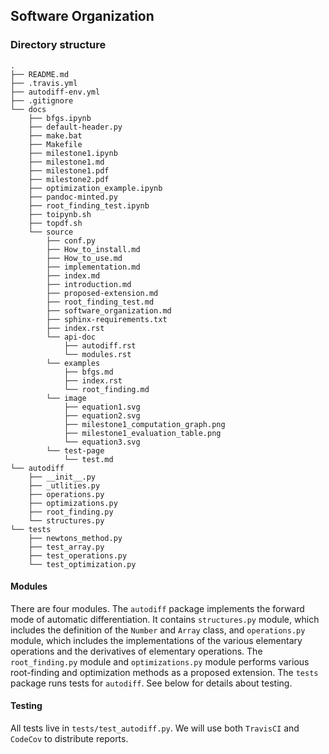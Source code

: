 ## Software Organization

### Directory structure

```
.
├── README.md
├── .travis.yml
├── autodiff-env.yml
├── .gitignore
└── docs
    ├── bfgs.ipynb
    ├── default-header.py
    ├── make.bat
    ├── Makefile
    ├── milestone1.ipynb
    ├── milestone1.md
    ├── milestone1.pdf
    ├── milestone2.pdf
    ├── optimization_example.ipynb
    ├── pandoc-minted.py
    ├── root_finding_test.ipynb
    ├── toipynb.sh
    ├── topdf.sh
    └── source
	    ├── conf.py
	    ├── How_to_install.md
	    ├── How_to_use.md
	    ├── implementation.md
	    ├── index.md
	    ├── introduction.md
	    ├── proposed-extension.md
	    ├── root_finding_test.md
	    ├── software_organization.md
	    ├── sphinx-requirements.txt
	    ├── index.rst
	    └── api-doc
	    	├── autodiff.rst
	    	└── modules.rst
	    └── examples
	    	├── bfgs.md
	    	├── index.rst
	    	└── root_finding.md
	    └── image
	    	├── equation1.svg
	    	├── equation2.svg
	    	├── milestone1_computation_graph.png
	    	├── milestone1_evaluation_table.png
	    	└── equation3.svg
	    └── test-page
	    	└── test.md
└── autodiff
    ├── __init__.py
    ├── _utlities.py
    ├── operations.py
    ├── optimizations.py
    ├── root_finding.py
    └── structures.py
└── tests
    ├── newtons_method.py
    ├── test_array.py
    ├── test_operations.py
    └── test_optimization.py
```

#### Modules

There are four modules. The `autodiff` package implements the forward mode of automatic differentiation. It contains `structures.py` module, which includes the definition of the `Number` and `Array` class, and `operations.py` module, which includes the implementations of the various elementary operations and the derivatives of elementary operations. The `root_finding.py` module and `optimizations.py` module performs various root-finding and optimization methods as a proposed extension. The `tests` package runs tests for `autodiff`. See below for details about testing. 

#### Testing
All tests live in `tests/test_autodiff.py`. We will use both `TravisCI` and `CodeCov` to distribute reports.